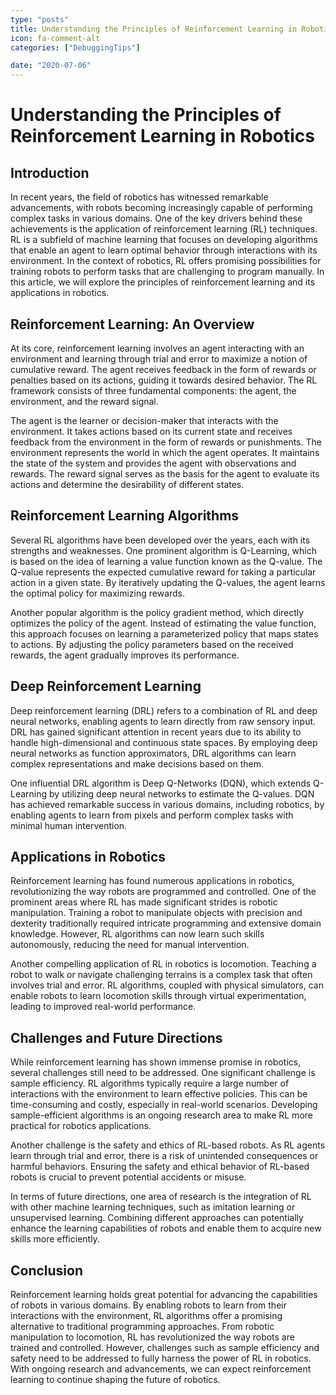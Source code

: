 ```yaml
---
type: "posts"
title: Understanding the Principles of Reinforcement Learning in Robotics
icon: fa-comment-alt
categories: ["DebuggingTips"]

date: "2020-07-06"
---
```




# Understanding the Principles of Reinforcement Learning in Robotics

## Introduction

In recent years, the field of robotics has witnessed remarkable advancements, with robots becoming increasingly capable of performing complex tasks in various domains. One of the key drivers behind these achievements is the application of reinforcement learning (RL) techniques. RL is a subfield of machine learning that focuses on developing algorithms that enable an agent to learn optimal behavior through interactions with its environment. In the context of robotics, RL offers promising possibilities for training robots to perform tasks that are challenging to program manually. In this article, we will explore the principles of reinforcement learning and its applications in robotics.

## Reinforcement Learning: An Overview

At its core, reinforcement learning involves an agent interacting with an environment and learning through trial and error to maximize a notion of cumulative reward. The agent receives feedback in the form of rewards or penalties based on its actions, guiding it towards desired behavior. The RL framework consists of three fundamental components: the agent, the environment, and the reward signal.

The agent is the learner or decision-maker that interacts with the environment. It takes actions based on its current state and receives feedback from the environment in the form of rewards or punishments. The environment represents the world in which the agent operates. It maintains the state of the system and provides the agent with observations and rewards. The reward signal serves as the basis for the agent to evaluate its actions and determine the desirability of different states.

## Reinforcement Learning Algorithms

Several RL algorithms have been developed over the years, each with its strengths and weaknesses. One prominent algorithm is Q-Learning, which is based on the idea of learning a value function known as the Q-value. The Q-value represents the expected cumulative reward for taking a particular action in a given state. By iteratively updating the Q-values, the agent learns the optimal policy for maximizing rewards.

Another popular algorithm is the policy gradient method, which directly optimizes the policy of the agent. Instead of estimating the value function, this approach focuses on learning a parameterized policy that maps states to actions. By adjusting the policy parameters based on the received rewards, the agent gradually improves its performance.

## Deep Reinforcement Learning

Deep reinforcement learning (DRL) refers to a combination of RL and deep neural networks, enabling agents to learn directly from raw sensory input. DRL has gained significant attention in recent years due to its ability to handle high-dimensional and continuous state spaces. By employing deep neural networks as function approximators, DRL algorithms can learn complex representations and make decisions based on them.

One influential DRL algorithm is Deep Q-Networks (DQN), which extends Q-Learning by utilizing deep neural networks to estimate the Q-values. DQN has achieved remarkable success in various domains, including robotics, by enabling agents to learn from pixels and perform complex tasks with minimal human intervention.

## Applications in Robotics

Reinforcement learning has found numerous applications in robotics, revolutionizing the way robots are programmed and controlled. One of the prominent areas where RL has made significant strides is robotic manipulation. Training a robot to manipulate objects with precision and dexterity traditionally required intricate programming and extensive domain knowledge. However, RL algorithms can now learn such skills autonomously, reducing the need for manual intervention.

Another compelling application of RL in robotics is locomotion. Teaching a robot to walk or navigate challenging terrains is a complex task that often involves trial and error. RL algorithms, coupled with physical simulators, can enable robots to learn locomotion skills through virtual experimentation, leading to improved real-world performance.

## Challenges and Future Directions

While reinforcement learning has shown immense promise in robotics, several challenges still need to be addressed. One significant challenge is sample efficiency. RL algorithms typically require a large number of interactions with the environment to learn effective policies. This can be time-consuming and costly, especially in real-world scenarios. Developing sample-efficient algorithms is an ongoing research area to make RL more practical for robotics applications.

Another challenge is the safety and ethics of RL-based robots. As RL agents learn through trial and error, there is a risk of unintended consequences or harmful behaviors. Ensuring the safety and ethical behavior of RL-based robots is crucial to prevent potential accidents or misuse.

In terms of future directions, one area of research is the integration of RL with other machine learning techniques, such as imitation learning or unsupervised learning. Combining different approaches can potentially enhance the learning capabilities of robots and enable them to acquire new skills more efficiently.

## Conclusion

Reinforcement learning holds great potential for advancing the capabilities of robots in various domains. By enabling robots to learn from their interactions with the environment, RL algorithms offer a promising alternative to traditional programming approaches. From robotic manipulation to locomotion, RL has revolutionized the way robots are trained and controlled. However, challenges such as sample efficiency and safety need to be addressed to fully harness the power of RL in robotics. With ongoing research and advancements, we can expect reinforcement learning to continue shaping the future of robotics.